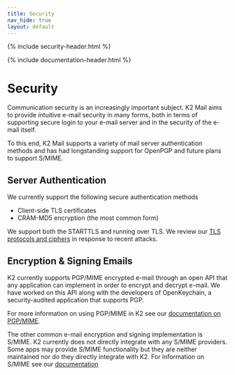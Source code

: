 ```yaml
---
title: Security
nav_hide: true
layout: default
---
```


{% include security-header.html %}

{% include documentation-header.html %}

# Security

Communication security is an increasingly important subject. K2 Mail aims to provide intuitive e-mail security in many forms,
both in terms of supporting secure login to your e-mail server and in the security of the e-mail itself.

To this end, K2 Mail supports a variety of mail server authentication methods and has had
longstanding support for OpenPGP and future plans to support S/MIME.

## Server Authentication

We currently support the following secure authentication methods

* Client-side TLS certificates
* CRAM-MD5 encryption (the most common form)

We support both the STARTTLS and running over TLS. We review our <a href="/documentation/security/ssl.html">TLS protocols and ciphers</a> in response to recent attacks.

## Encryption & Signing Emails

K2 currently supports PGP/MIME encrypted e-mail through an open API that any application can implement in order to encrypt and decrypt e-mail. We have worked on this API along with the developers of OpenKeychain, a security-audited application that supports PGP.

For more information on using PGP/MIME in K2 see our [documentation on PGP/MIME](/documentation/security/pgpmime.html).

The other common e-mail encryption and signing implementation is S/MIME. K2 currently does not directly integrate with any S/MIME providers. Some apps may provide S/MIME functionality but they are neither maintained nor do they directly integrate with K2. For information on S/MIME see our [documentation](/documentation/security/smime.html)
